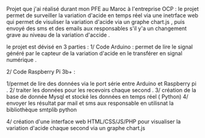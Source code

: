 Projet que j'ai réalisé durant mon PFE au Maroc à l'entreprise OCP :
le projet permet de surveiller la variation d'acide en temps réel  via une inetrface web  qui permet de visuliser la variation d'acide via un graphe chart.js , puis envoyé des sms et des emails aux responsables s'il y'a un changement grave au niveau de la variation d'accide .

le projet est dévisé en 3 parties :
1/ Code Arduino :
permet de lire le signal généré par le capteur de la variation d'acide en le transférer en signal numérique .

2/ Code Raspberry Pi 3b+ :

1/permet de lire des données via le port série entre Arduino et Raspberry pi .
2/ traiter les données pour les recevoirs chaque second .
3/ création de la base de donnée Mysql et stocké les données en temps réel ( Python) 
4/ envoyer les résultat par mail et sms aux responsable en utilisnat la bibliothèque smtplib python 

4/ création d'une interface web HTML/CSS/JS/PHP
pour visualiser la variation d'acide chaque second via un graphe chart.js 
